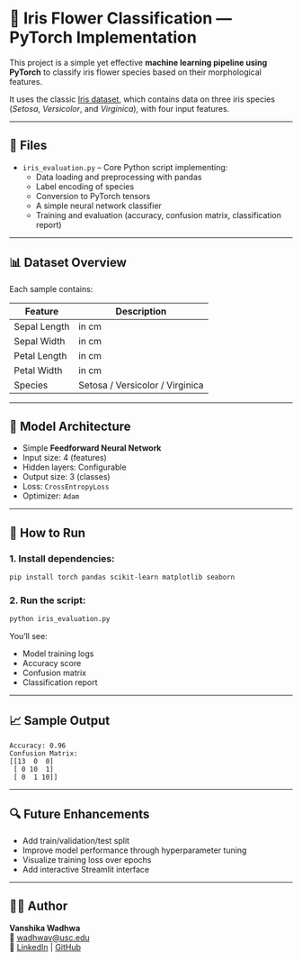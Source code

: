 
# 🌸 Iris Flower Classification — PyTorch Implementation

This project is a simple yet effective **machine learning pipeline using PyTorch** to classify iris flower species based on their morphological features.

It uses the classic [Iris dataset](https://archive.ics.uci.edu/ml/datasets/iris), which contains data on three iris species (*Setosa*, *Versicolor*, and *Virginica*), with four input features.

---

## 📂 Files

- `iris_evaluation.py` – Core Python script implementing:
  - Data loading and preprocessing with pandas
  - Label encoding of species
  - Conversion to PyTorch tensors
  - A simple neural network classifier
  - Training and evaluation (accuracy, confusion matrix, classification report)

---

## 📊 Dataset Overview

Each sample contains:

| Feature        | Description         |
|----------------|---------------------|
| Sepal Length   | in cm               |
| Sepal Width    | in cm               |
| Petal Length   | in cm               |
| Petal Width    | in cm               |
| Species        | Setosa / Versicolor / Virginica |

---

## 🧠 Model Architecture

- Simple **Feedforward Neural Network**
- Input size: 4 (features)
- Hidden layers: Configurable
- Output size: 3 (classes)
- Loss: `CrossEntropyLoss`
- Optimizer: `Adam`

---

## 🚀 How to Run

### 1. Install dependencies:

```bash
pip install torch pandas scikit-learn matplotlib seaborn
```

### 2. Run the script:

```bash
python iris_evaluation.py
```

You’ll see:
- Model training logs
- Accuracy score
- Confusion matrix
- Classification report

---

## 📈 Sample Output

```
Accuracy: 0.96
Confusion Matrix:
[[13  0  0]
 [ 0 10  1]
 [ 0  1 10]]
```

---

## 🔍 Future Enhancements

- Add train/validation/test split
- Improve model performance through hyperparameter tuning
- Visualize training loss over epochs
- Add interactive Streamlit interface

---

## 🧑‍💻 Author

**Vanshika Wadhwa**  
📧 wadhwav@usc.edu  
🔗 [LinkedIn](https://linkedin.com/in/vanshika-wadhwa-449ba4192/) | [GitHub](https://github.com/vanshikawadhwa)

